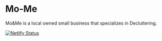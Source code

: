 # Mo-Me
Mo&amp;Me is a local owned small business that specializes in Decluttering.
<br/>

[![Netlify Status](https://api.netlify.com/api/v1/badges/a9d26eda-59f8-4338-934d-a72b7c619978/deploy-status)](https://app.netlify.com/sites/moandme/deploys)
